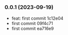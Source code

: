 ## <small>0.0.1 (2023-09-19)</small>

* feat: first commit 1c12e04
* first commit 09f4c71
* first commit ea716e9



